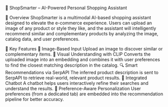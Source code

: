  🛒 ShopSmarter – AI-Powered Personal Shopping Assistant

🚀 Overview
ShopSmarter is a multimodal AI-based shopping assistant designed to elevate the e-commerce experience. Users can upload an image of any product or style they like, and the assistant will intelligently recommend similar and complementary products by analyzing the image, catalog data, and user preferences.

🔧 Key Features
📸 Image-Based Input
Upload an image to discover similar or complementary items.
🧠 Visual Understanding with CLIP
Converts the uploaded image into an embedding and combines it with user preferences to find the closest matching description in the catalog.
🔍 Smart Recommendations via SerpAPI
The inferred product description is sent to SerpAPI to retrieve real-world, relevant product results.
🤖 Integrated Chatbot
A chatbot helps users interactively refine their searches and understand the results.
🎨 Preference-Aware Personalization
User preferences (from a dedicated tab) are embedded into the recommendation pipeline for better accuracy.
